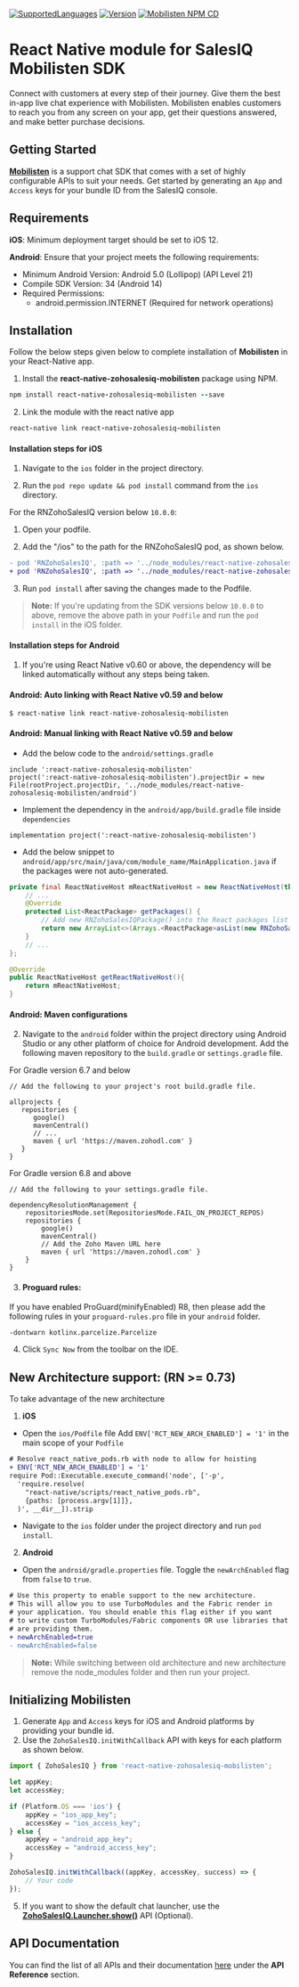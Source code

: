 [![SupportedLanguages](https://img.shields.io/badge/Platforms-iOS%20%7C%20%20Android-green.svg)](https://www.zoho.com/salesiq/help/developer-section/react-native-sdk-installation.html) [![Version](https://img.shields.io/badge/version-11.0.2-blue.svg)](https://mobilisten.io/) [![Mobilisten NPM CD](https://github.com/zoho/SalesIQ-Mobilisten-ReactNative/workflows/Mobilisten%20NPM%20CD/badge.svg)](https://github.com/zoho/SalesIQ-Mobilisten-ReactNative/actions)

# React Native module for SalesIQ Mobilisten SDK

Connect with customers at every step of their journey. Give them the best in-app live chat experience with Mobilisten. Mobilisten enables customers to reach you from any screen on your app, get their questions answered, and make better purchase decisions.

## Getting Started
[**Mobilisten**](https://mobilisten.io/) is a support chat SDK that comes with a set of highly configurable APIs to suit your needs. Get started by generating an `App` and `Access` keys for your bundle ID from the SalesIQ console.

## Requirements

**iOS**: Minimum deployment target should be set to iOS 12.

**Android**:
Ensure that your project meets the following requirements:

- Minimum Android Version: Android 5.0 (Lollipop) (API Level 21)
- Compile SDK Version: 34 (Android 14)
- Required Permissions:
    - android.permission.INTERNET (Required for network operations)

## Installation
Follow the below steps given below to complete installation of **Mobilisten** in your React-Native app.

1. Install the **react-native-zohosalesiq-mobilisten** package using NPM.
```ruby
npm install react-native-zohosalesiq-mobilisten --save
```

2. Link the module with the react native app
```ruby
react-native link react-native-zohosalesiq-mobilisten
```

#### Installation steps for iOS

1. Navigate to the `ios` folder in the project directory.

2. Run the `pod repo update && pod install` command from the `ios` directory.

For the RNZohoSalesIQ version below `10.0.0`:

1. Open your podfile.

2. Add the "/ios" to the path for the RNZohoSalesIQ pod, as shown below. 
   
```diff
- pod 'RNZohoSalesIQ', :path => '../node_modules/react-native-zohosalesiq-mobilisten'
+ pod 'RNZohoSalesIQ', :path => '../node_modules/react-native-zohosalesiq-mobilisten/ios'
```     
3. Run `pod install` after saving the changes made to the Podfile.

> **Note:** If you're updating from the SDK versions below `10.0.0` to above, remove the above path in your `Podfile` and run the `pod install` in the iOS folder.

#### Installation steps for Android

1. If you're using React Native v0.60 or above, the dependency will be linked automatically without
   any steps being taken.

#### Android: Auto linking with React Native v0.59 and below

```
$ react-native link react-native-zohosalesiq-mobilisten
```

#### Android: Manual linking with React Native v0.59 and below

- Add the below code to the `android/settings.gradle`

```Gradle
include ':react-native-zohosalesiq-mobilisten'
project(':react-native-zohosalesiq-mobilisten').projectDir = new File(rootProject.projectDir, '../node_modules/react-native-zohosalesiq-mobilisten/android')
```

- Implement the dependency in the `android/app/build.gradle` file inside `dependencies`

```Gradle
implementation project(':react-native-zohosalesiq-mobilisten')
```

- Add the below snippet to `android/app/src/main/java/com/module_name/MainApplication.java` if the
  packages were not auto-generated.

```java
private final ReactNativeHost mReactNativeHost = new ReactNativeHost(this) {
    // ...
    @Override
    protected List<ReactPackage> getPackages() {
        // Add new RNZohoSalesIQPackage() into the React packages list like below
        return new ArrayList<>(Arrays.<ReactPackage>asList(new RNZohoSalesIQPackage()));
    }
    // ...
};

@Override
public ReactNativeHost getReactNativeHost(){
    return mReactNativeHost;
}
```
#### Android: Maven configurations

2. Navigate to the `android` folder within the project directory using Android Studio or any other
   platform of choice for Android development.
   Add the following maven repository to the `build.gradle` or `settings.gradle` file.

For Gradle version 6.7 and below
```Gradle
// Add the following to your project's root build.gradle file.

allprojects {
   repositories {
      google()
      mavenCentral()
      // ...
      maven { url 'https://maven.zohodl.com' }
   }
}
```

For Gradle version 6.8 and above
```Gradle
// Add the following to your settings.gradle file.

dependencyResolutionManagement {
    repositoriesMode.set(RepositoriesMode.FAIL_ON_PROJECT_REPOS)
    repositories {
        google()
        mavenCentral()
        // Add the Zoho Maven URL here
        maven { url 'https://maven.zohodl.com' }
    }
}
```

3. #### Proguard rules:
If you have enabled ProGuard(minifyEnabled) R8, then please add the following rules in your `proguard-rules.pro` file in your `android` folder.
```
-dontwarn kotlinx.parcelize.Parcelize
```

4. Click `Sync Now` from the toolbar on the IDE.

## New Architecture support: (RN >= 0.73)

To take advantage of the new architecture

1. **iOS**
- Open the `ios/Podfile`  file
Add `ENV['RCT_NEW_ARCH_ENABLED'] = '1'` in the main scope of your `Podfile`
```diff
# Resolve react_native_pods.rb with node to allow for hoisting
+ ENV['RCT_NEW_ARCH_ENABLED'] = '1'
require Pod::Executable.execute_command('node', ['-p',
  'require.resolve(
    "react-native/scripts/react_native_pods.rb",
    {paths: [process.argv[1]]},
  )', __dir__]).strip
```

- Navigate to the `ios` folder under the project directory and run `pod install`.

2. **Android**
- Open the `android/gradle.properties` file.
Toggle the `newArchEnabled` flag from `false` to `true`.

```diff
# Use this property to enable support to the new architecture.
# This will allow you to use TurboModules and the Fabric render in
# your application. You should enable this flag either if you want
# to write custom TurboModules/Fabric components OR use libraries that
# are providing them.
+ newArchEnabled=true
- newArchEnabled=false
```   
> **Note:** While switching between old architecture and new architecture remove the node_modules folder and then run your project.


## Initializing Mobilisten

1. Generate `App` and `Access` keys for iOS and Android platforms by providing your bundle id.
2. Use the `ZohoSalesIQ.initWithCallback` API with keys for each platform as shown below.

```js
import { ZohoSalesIQ } from 'react-native-zohosalesiq-mobilisten';

let appKey;
let accessKey;

if (Platform.OS === 'ios') {
    appKey = "ios_app_key";
    accessKey = "ios_access_key";
} else {
    appKey = "android_app_key";
    accessKey = "android_access_key";
}

ZohoSalesIQ.initWithCallback((appKey, accessKey, success) => {
    // Your code
});
```

5. If you want to show the default chat launcher, use the [**ZohoSalesIQ.Launcher.show()**](https://www.zoho.com/salesiq/help/developer-section/react-native-sdk-launcher-show.html) API (Optional).

## API Documentation
You can find the list of all APIs and their documentation [here](https://www.zoho.com/salesiq/help/developer-section/react-native-sdk-add-event-listener.html) under the **API Reference** section.

